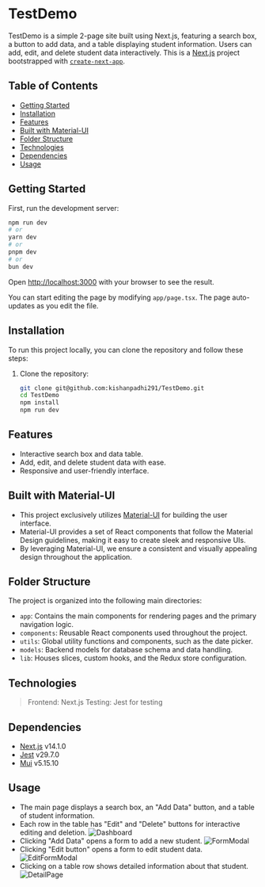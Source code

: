 # TestDemo

TestDemo is a simple 2-page site built using Next.js, featuring a search box, a button to add data, and a table displaying student information. Users can add, edit, and delete student data interactively.
This is a [Next.js](https://nextjs.org/) project bootstrapped with [`create-next-app`](https://github.com/vercel/next.js/tree/canary/packages/create-next-app).

## Table of Contents

- [Getting Started](#getting-started)
- [Installation](#installation)
- [Features](#features)
- [Built with Material-UI](#built-with-material-ui)
- [Folder Structure](#folder-structure)
- [Technologies](#technologies)
- [Dependencies](#dependencies)
- [Usage](#usage)

## Getting Started

First, run the development server:

```bash
npm run dev
# or
yarn dev
# or
pnpm dev
# or
bun dev
```

Open [http://localhost:3000](http://localhost:3000) with your browser to see the result.

You can start editing the page by modifying `app/page.tsx`. The page auto-updates as you edit the file.

## Installation

To run this project locally, you can clone the repository and follow these steps:

1. Clone the repository:

   ```bash
   git clone git@github.com:kishanpadhi291/TestDemo.git
   cd TestDemo
   npm install
   npm run dev
   ```

## Features

- Interactive search box and data table.
- Add, edit, and delete student data with ease.
- Responsive and user-friendly interface.

## Built with Material-UI

- This project exclusively utilizes [Material-UI](https://mui.com/) for building the user interface.
- Material-UI provides a set of React components that follow the Material Design guidelines, making it easy to create sleek and responsive UIs.
- By leveraging Material-UI, we ensure a consistent and visually appealing design throughout the application.

## Folder Structure

The project is organized into the following main directories:

- `app`: Contains the main components for rendering pages and the primary navigation logic.
- `components`: Reusable React components used throughout the project.
- `utils`: Global utility functions and components, such as the date picker.
- `models`: Backend models for database schema and data handling.
- `lib`: Houses slices, custom hooks, and the Redux store configuration.

## Technologies

> Frontend: Next.js
> Testing: Jest for testing

## Dependencies

- [Next.js](https://nextjs.org/) v14.1.0
- [Jest](https://jestjs.io/) v29.7.0
- [Mui](https://mui.com/material-ui/) v5.15.10

## Usage

- The main page displays a search box, an "Add Data" button, and a table of student information.
- Each row in the table has "Edit" and "Delete" buttons for interactive editing and deletion.
  ![Dashboard](https://res.cloudinary.com/dnvgfs5kc/image/upload/v1709119138/ytsgi6rshglkrsk2tisl.png)
- Clicking "Add Data" opens a form to add a new student.
  ![FormModal](https://res.cloudinary.com/dnvgfs5kc/image/upload/v1709119138/hjf9aauc2wtfzmntxu8x.png)
- Clicking "Edit button" opens a form to edit student data.
  ![EditFormModal](https://res-console.cloudinary.com/dnvgfs5kc/media_explorer_thumbnails/148f521fc3f9b5cbb8c70e04ecf6b522/detailed)
- Clicking on a table row shows detailed information about that student.
  ![DetailPage](https://res.cloudinary.com/dnvgfs5kc/image/upload/v1709119531/o0bqcwjy92gporabw5tt.png)
